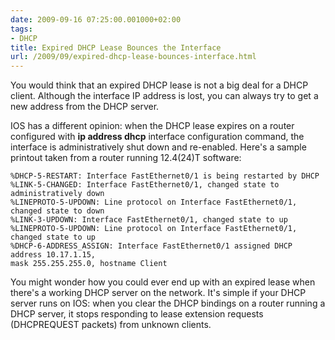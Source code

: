 ```yaml
---
date: 2009-09-16 07:25:00.001000+02:00
tags:
- DHCP
title: Expired DHCP Lease Bounces the Interface
url: /2009/09/expired-dhcp-lease-bounces-interface.html
---
```

You would think that an expired DHCP lease is not a big deal for a DHCP client. Although the interface IP address is lost, you can always try to get a new address from the DHCP server.

IOS has a different opinion: when the DHCP lease expires on a router configured with **ip address dhcp** interface configuration command, the interface is administratively shut down and re-enabled. Here's a sample printout taken from a router running 12.4(24)T software:
<!--more-->
``` {.code}
%DHCP-5-RESTART: Interface FastEthernet0/1 is being restarted by DHCP
%LINK-5-CHANGED: Interface FastEthernet0/1, changed state to administratively down
%LINEPROTO-5-UPDOWN: Line protocol on Interface FastEthernet0/1, changed state to down
%LINK-3-UPDOWN: Interface FastEthernet0/1, changed state to up
%LINEPROTO-5-UPDOWN: Line protocol on Interface FastEthernet0/1, changed state to up
%DHCP-6-ADDRESS_ASSIGN: Interface FastEthernet0/1 assigned DHCP address 10.17.1.15, 
mask 255.255.255.0, hostname Client
```

You might wonder how you could ever end up with an expired lease when there's a working DHCP server on the network. It's simple if your DHCP server runs on IOS: when you clear the DHCP bindings on a router running a DHCP server, it stops responding to lease extension requests (DHCPREQUEST packets) from unknown clients.
